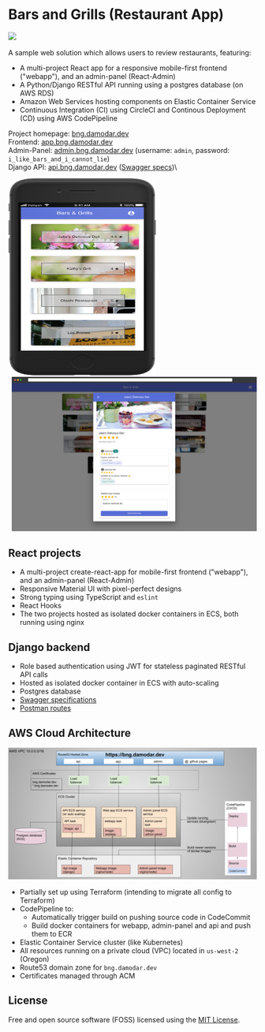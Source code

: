 # Bars and Grills (Restaurant App)

[![](https://circleci.com/gh/damo-da/bars-and-grills.svg?style=svg)](<https://circleci.com/gh/damo-da/bars-and-grills>)

A sample web solution which allows users to review restaurants, featuring:

* A multi-project React app for a responsive mobile-first frontend ("webapp"), and an admin-panel (React-Admin)
* A Python/Django RESTful API running using a postgres database (on AWS RDS)
* Amazon Web Services hosting components on Elastic Container Service
* Continuous Integration (CI) using CircleCI and Continous Deployment (CD) using AWS CodePipeline

Project homepage: [bng.damodar.dev](https://bng.damodar.dev)\
Frontend: [app.bng.damodar.dev](https://app.bng.damodar.dev)\
Admin-Panel: [admin.bng.damodar.dev](https://admin.bng.damodar.dev) (username: `admin`, password: `i_like_bars_and_i_cannot_lie`)\
Django API: [api.bng.damodar.dev](https://api.bng.damodar.dev) ([Swagger specs](https://api.bng.damodar.dev/api/swagger))\

<div style="display: flex; flex-wrap: wrap;">
 <div style="flex: 1 1 300px;margin-top: auto;margin-bottom: auto;margin-right: 0.5em;"><img src="./app/screenshots/iphone.png" style="width: 100%; max-width: 300px; max-height: 400px" /></div>
 <div style="flex: 1 1 600px;margin-top: auto;margin-bottom: auto;margin-left: 0.5em;"><img src="./app/screenshots/desktop.png" style="width: 100%;" /></div>
</div>


## React projects
* A multi-project create-react-app for mobile-first frontend ("webapp"), and an admin-panel (React-Admin)
* Responsive Material UI with pixel-perfect designs
* Strong typing using TypeScript and `eslint`
* React Hooks
* The two projects hosted as isolated docker containers in ECS, both running using nginx

## Django backend
* Role based authentication using JWT for stateless paginated RESTful API calls
* Hosted as isolated docker container in ECS with auto-scaling
* Postgres database
* [Swagger specifications](https://api.bng.damodar.dev/api/swagger)
* [Postman routes](https://www.getpostman.com/collections/ddc8f21db248ec42dd03)

## AWS Cloud Architecture
![BNG AWS Cloud Architecture diagram](./screenshots/Cloud_design_diagram.png)

* Partially set up using Terraform (intending to migrate all config to Terraform)
* CodePipeline to:
  * Automatically trigger build on pushing source code in CodeCommit
  * Build docker containers for webapp, admin-panel and api and push them to ECR
* Elastic Container Service cluster (like Kubernetes)
* All resources running on a private cloud (VPC) located in `us-west-2` (Oregon)
* Route53 domain zone for `bng.damodar.dev`
* Certificates managed through ACM

## License
Free and open source software (FOSS) licensed using the [MIT License](./LICENSE.txt).


